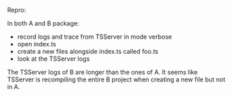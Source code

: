 Repro:

In both A and B package:
- record logs and trace from TSServer in mode verbose
- open index.ts
- create a new files alongside index.ts called foo.ts
- look at the TSServer logs

The TSServer logs of B are longer than the ones of A. It seems like TSServer is recompiling the entire B project when creating a new file but not in A.

